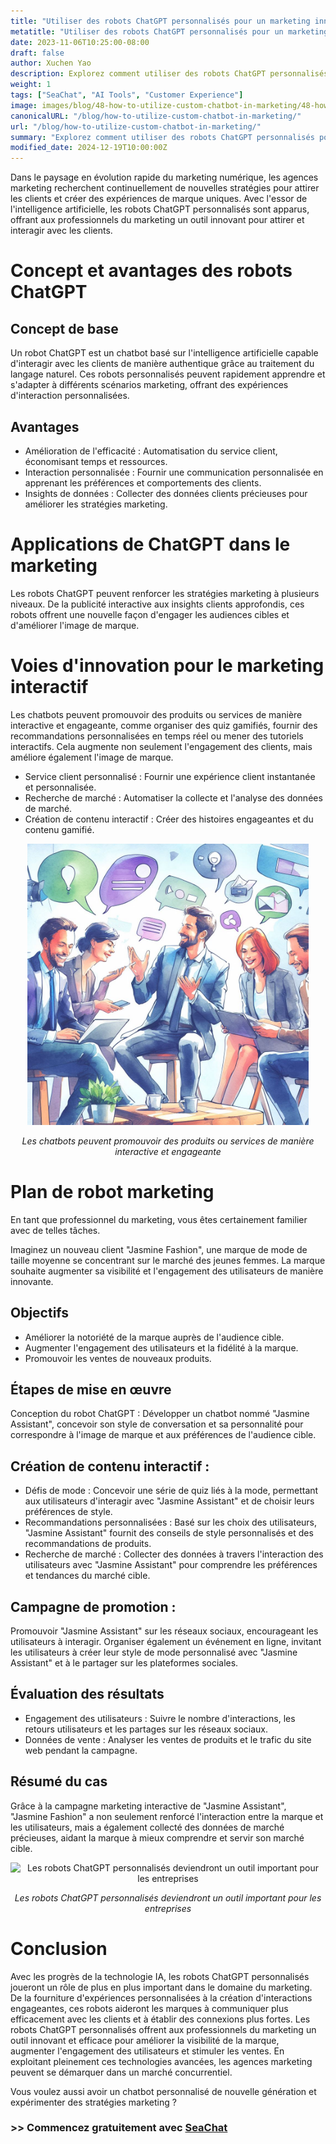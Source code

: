 ```yaml
---
title: "Utiliser des robots ChatGPT personnalisés pour un marketing innovant"
metatitle: "Utiliser des robots ChatGPT personnalisés pour un marketing innovant | Série SeaChat pour les chatbots de nouvelle génération"
date: 2023-11-06T10:25:00-08:00
draft: false
author: Xuchen Yao
description: Explorez comment utiliser des robots ChatGPT personnalisés pour insuffler une nouvelle vie aux campagnes marketing. De l'interaction innovante à l'amélioration de l'image de marque, cet article révèle le potentiel illimité de l'IA dans le marketing.
weight: 1
tags: ["SeaChat", "AI Tools", "Customer Experience"]
image: images/blog/48-how-to-utilize-custom-chatbot-in-marketing/48-how-to-utilize-custom-chatbot-in-marketing.png
canonicalURL: "/blog/how-to-utilize-custom-chatbot-in-marketing/"
url: "/blog/how-to-utilize-custom-chatbot-in-marketing/"
summary: "Explorez comment utiliser des robots ChatGPT personnalisés pour insuffler une nouvelle vie aux campagnes marketing. De l'interaction innovante à l'amélioration de l'image de marque, cet article révèle le potentiel illimité de l'IA dans le marketing."
modified_date: 2024-12-19T10:00:00Z
---
```


Dans le paysage en évolution rapide du marketing numérique, les agences marketing recherchent continuellement de nouvelles stratégies pour attirer les clients et créer des expériences de marque uniques. Avec l'essor de l'intelligence artificielle, les robots ChatGPT personnalisés sont apparus, offrant aux professionnels du marketing un outil innovant pour attirer et interagir avec les clients.

# Concept et avantages des robots ChatGPT

## Concept de base
Un robot ChatGPT est un chatbot basé sur l'intelligence artificielle capable d'interagir avec les clients de manière authentique grâce au traitement du langage naturel. Ces robots personnalisés peuvent rapidement apprendre et s'adapter à différents scénarios marketing, offrant des expériences d'interaction personnalisées.

## Avantages
- Amélioration de l'efficacité : Automatisation du service client, économisant temps et ressources.
- Interaction personnalisée : Fournir une communication personnalisée en apprenant les préférences et comportements des clients.
- Insights de données : Collecter des données clients précieuses pour améliorer les stratégies marketing.

# Applications de ChatGPT dans le marketing
Les robots ChatGPT peuvent renforcer les stratégies marketing à plusieurs niveaux. De la publicité interactive aux insights clients approfondis, ces robots offrent une nouvelle façon d'engager les audiences cibles et d'améliorer l'image de marque.

# Voies d'innovation pour le marketing interactif
Les chatbots peuvent promouvoir des produits ou services de manière interactive et engageante, comme organiser des quiz gamifiés, fournir des recommandations personnalisées en temps réel ou mener des tutoriels interactifs. Cela augmente non seulement l'engagement des clients, mais améliore également l'image de marque.

- Service client personnalisé : Fournir une expérience client instantanée et personnalisée.
- Recherche de marché : Automatiser la collecte et l'analyse des données de marché.
- Création de contenu interactif : Créer des histoires engageantes et du contenu gamifié.

<center>
<img height="450px" src="/images/blog/48-how-to-utilize-custom-chatbot-in-marketing/1-use-custom-chatbot-for-marketing.jpeg" alt="Les chatbots peuvent promouvoir des produits ou services de manière interactive et engageante"/>

*Les chatbots peuvent promouvoir des produits ou services de manière interactive et engageante*
</center>

# Plan de robot marketing

En tant que professionnel du marketing, vous êtes certainement familier avec de telles tâches.

Imaginez un nouveau client "Jasmine Fashion", une marque de mode de taille moyenne se concentrant sur le marché des jeunes femmes. La marque souhaite augmenter sa visibilité et l'engagement des utilisateurs de manière innovante.

## Objectifs
- Améliorer la notoriété de la marque auprès de l'audience cible.
- Augmenter l'engagement des utilisateurs et la fidélité à la marque.
- Promouvoir les ventes de nouveaux produits.

## Étapes de mise en œuvre
Conception du robot ChatGPT : Développer un chatbot nommé "Jasmine Assistant", concevoir son style de conversation et sa personnalité pour correspondre à l'image de marque et aux préférences de l'audience cible.

## Création de contenu interactif :
- Défis de mode : Concevoir une série de quiz liés à la mode, permettant aux utilisateurs d'interagir avec "Jasmine Assistant" et de choisir leurs préférences de style.
- Recommandations personnalisées : Basé sur les choix des utilisateurs, "Jasmine Assistant" fournit des conseils de style personnalisés et des recommandations de produits.
- Recherche de marché : Collecter des données à travers l'interaction des utilisateurs avec "Jasmine Assistant" pour comprendre les préférences et tendances du marché cible.

## Campagne de promotion :
Promouvoir "Jasmine Assistant" sur les réseaux sociaux, encourageant les utilisateurs à interagir. Organiser également un événement en ligne, invitant les utilisateurs à créer leur style de mode personnalisé avec "Jasmine Assistant" et à le partager sur les plateformes sociales.

## Évaluation des résultats
- Engagement des utilisateurs : Suivre le nombre d'interactions, les retours utilisateurs et les partages sur les réseaux sociaux.
- Données de vente : Analyser les ventes de produits et le trafic du site web pendant la campagne.

## Résumé du cas
Grâce à la campagne marketing interactive de "Jasmine Assistant", "Jasmine Fashion" a non seulement renforcé l'interaction entre la marque et les utilisateurs, mais a également collecté des données de marché précieuses, aidant la marque à mieux comprendre et servir son marché cible.

<center>
<img height="450px" src="/images/blog/48-how-to-utilize-custom-chatbot-in-marketing/2-custom-chatbot-for-new-marketing-strategyy.jpeg" alt="Les robots ChatGPT personnalisés deviendront un outil important pour les entreprises"/>

*Les robots ChatGPT personnalisés deviendront un outil important pour les entreprises*
</center>

# Conclusion
Avec les progrès de la technologie IA, les robots ChatGPT personnalisés joueront un rôle de plus en plus important dans le domaine du marketing. De la fourniture d'expériences personnalisées à la création d'interactions engageantes, ces robots aideront les marques à communiquer plus efficacement avec les clients et à établir des connexions plus fortes. Les robots ChatGPT personnalisés offrent aux professionnels du marketing un outil innovant et efficace pour améliorer la visibilité de la marque, augmenter l'engagement des utilisateurs et stimuler les ventes. En exploitant pleinement ces technologies avancées, les agences marketing peuvent se démarquer dans un marché concurrentiel.

Vous voulez aussi avoir un chatbot personnalisé de nouvelle génération et expérimenter des stratégies marketing ?

### >> Commencez gratuitement avec [SeaChat](https://chat.seasalt.ai/?utm_source=blog)
